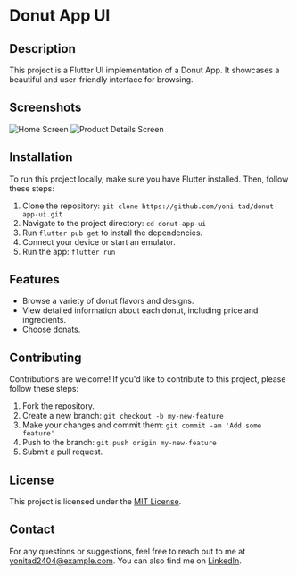 # Donut App UI

## Description

This project is a Flutter UI implementation of a Donut App. It showcases a beautiful and user-friendly interface for browsing.

## Screenshots

![Home Screen](assets/images/Screenshot_20231214-174541.png)
![Product Details Screen](assets/images/Screenshot_20231214-174547.png)

## Installation

To run this project locally, make sure you have Flutter installed. Then, follow these steps:

1. Clone the repository: `git clone https://github.com/yoni-tad/donut-app-ui.git`
2. Navigate to the project directory: `cd donut-app-ui`
3. Run `flutter pub get` to install the dependencies.
4. Connect your device or start an emulator.
5. Run the app: `flutter run`

## Features

- Browse a variety of donut flavors and designs.
- View detailed information about each donut, including price and ingredients.
- Choose donats.

## Contributing

Contributions are welcome! If you'd like to contribute to this project, please follow these steps:

1. Fork the repository.
2. Create a new branch: `git checkout -b my-new-feature`
3. Make your changes and commit them: `git commit -am 'Add some feature'`
4. Push to the branch: `git push origin my-new-feature`
5. Submit a pull request.

## License

This project is licensed under the [MIT License](LICENSE).

## Contact

For any questions or suggestions, feel free to reach out to me at [yonitad2404@example.com](mailto:yonitad2404@example.com). You can also find me on [LinkedIn](https://www.linkedin.com/in/yoni-tad/).

